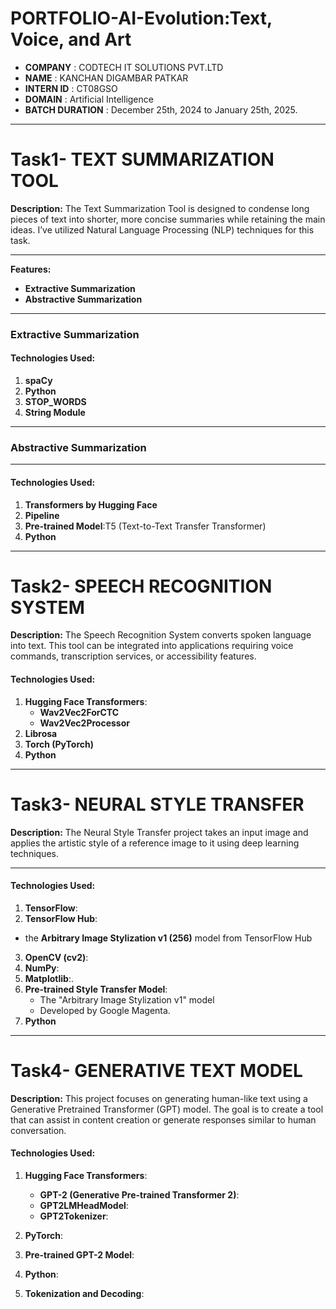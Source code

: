 # PORTFOLIO-AI-Evolution:Text, Voice, and Art
- **COMPANY** : CODTECH IT SOLUTIONS PVT.LTD
- **NAME** : KANCHAN DIGAMBAR PATKAR
- **INTERN ID** : CT08GSO
- **DOMAIN** : Artificial Intelligence
- **BATCH DURATION** : December 25th, 2024 to January 25th, 2025.

---------------------------------------------------------------------------------------------------------------------------------------------------------------------------------------------------------------------
# Task1- TEXT SUMMARIZATION TOOL
**Description:**
The Text Summarization Tool is designed to condense long pieces of text into shorter, more concise summaries while retaining the main ideas. I’ve utilized Natural Language Processing (NLP) techniques for this task.

---

**Features:**
- **Extractive Summarization**
- **Abstractive Summarization**

----

### Extractive Summarization

#### Technologies Used:
1. **spaCy**
2. **Python**
3. **STOP_WORDS**
4. **String Module**
   
----

### Abstractive Summarization
----
#### Technologies Used:
1. **Transformers by Hugging Face**
2. **Pipeline**
3. **Pre-trained Model**:T5 (Text-to-Text Transfer Transformer)
4. **Python**
--------------------------------------------------------------------------------------------------------------------------------------------------------------------------------------------------------------------
# Task2- SPEECH RECOGNITION SYSTEM
**Description:**
The Speech Recognition System converts spoken language into text. This tool can be integrated into applications requiring voice commands, transcription services, or accessibility features.

#### Technologies Used:
1. **Hugging Face Transformers**:
   - **Wav2Vec2ForCTC**
   - **Wav2Vec2Processor**   
2. **Librosa**
3. **Torch (PyTorch)** 
4. **Python**
---------------------------------------------------------------------------------------------------------------------------------------------------------------------------------------------------------------------
# Task3- NEURAL STYLE TRANSFER

**Description:**
The Neural Style Transfer project takes an input image and applies the artistic style of a reference image to it using deep learning techniques.

-----
#### Technologies Used:

1. **TensorFlow**:
2. **TensorFlow Hub**:
  - the **Arbitrary Image Stylization v1 (256)** model from TensorFlow Hub  
3. **OpenCV (cv2)**:
4. **NumPy**:
5. **Matplotlib**:.
6. **Pre-trained Style Transfer Model**:
   - The "Arbitrary Image Stylization v1" model
   - Developed by Google Magenta.
7. **Python**
---------------------------------------------------------------------------------------------------------------------------------------------------------------------------------------------------------------------
# Task4- GENERATIVE TEXT MODEL

**Description:**
This project focuses on generating human-like text using a Generative Pretrained Transformer (GPT) model. The goal is to create a tool that can assist in content creation or generate responses similar to human conversation.

#### Technologies Used:

1. **Hugging Face Transformers**:
   - **GPT-2 (Generative Pre-trained Transformer 2)**:
   - **GPT2LMHeadModel**:
   - **GPT2Tokenizer**:


2. **PyTorch**:
3. **Pre-trained GPT-2 Model**:
4. **Python**:
5. **Tokenization and Decoding**:


